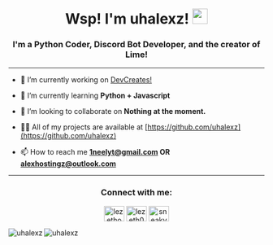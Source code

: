 <h1 align="center">Wsp! I'm uhalexz!  <img src="https://lanyard-istatus.vercel.app/user_status/1144267370769174608?type=circled" height="30" width="30"></h1>
<h3 align="center">I'm a Python Coder, Discord Bot Developer, and the creator of Lime!</h3>

---

- 🔭 I’m currently working on [DevCreates!](https://discord.gg/rMzEEmq9CJ)

- 🏫 I’m currently learning **Python + Javascript**

- 👯 I’m looking to collaborate on **Nothing at the moment.**

- 👨‍💻 All of my projects are available at [https://github.com/uhalexz](https://github.com/uhalexz)

- 📫 How to reach me **1neelyt@gmail.com OR alexhostingz@outlook.com**

---

<h3 align="center">Connect with me:</h3>
<p align="center">
<a href="https://twitter.com/uhalexz" target="blank"><img align="center" src="https://raw.githubusercontent.com/rahuldkjain/github-profile-readme-generator/master/src/images/icons/Social/twitter.svg" alt="lezethoyt" height="30" width="40" /></a>
<a href="https://www.youtube.com/c/1neelyt" target="blank"><img align="center" src="https://raw.githubusercontent.com/rahuldkjain/github-profile-readme-generator/master/src/images/icons/Social/youtube.svg" alt="lezeth0" height="30" width="40" /></a>
<a href="https://discord.gg/rMzEEmq9CJ" target="blank"><img align="center" src="https://raw.githubusercontent.com/rahuldkjain/github-profile-readme-generator/master/src/images/icons/Social/discord.svg" alt="sneakyhub" height="30" width="40" /></a>
</p>

<p><img align="left" src="https://github-readme-stats.vercel.app/api/top-langs?username=uhalexz&show_icons=true&locale=en&layout=compact" alt="uhalexz" /></p>

<p>&nbsp;<img align="left" src="https://github-readme-stats.vercel.app/api?username=uhalexz&show_icons=true&locale=en" alt="uhalexz" /></p>
